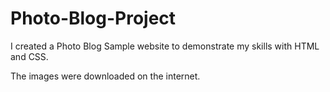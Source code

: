 # Photo-Blog-Project
I created a Photo Blog Sample website to demonstrate my skills with HTML and CSS. 

The images were downloaded on the internet. 
<!-- All Photos Licensed Under Creative Commons 2.0 -->
<!-- https://creativecommons.org/licenses/by/2.0/legalcode -->
